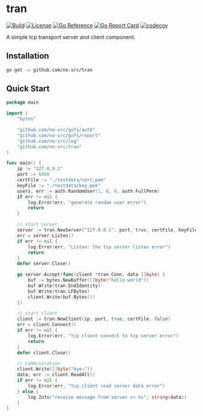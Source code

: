 # tran

[![Build](https://img.shields.io/github/actions/workflow/status/no-src/tran/go.yml?branch=main)](https://github.com/no-src/tran/actions)
[![License](https://img.shields.io/github/license/no-src/tran)](https://github.com/no-src/tran/blob/main/LICENSE)
[![Go Reference](https://pkg.go.dev/badge/github.com/no-src/tran.svg)](https://pkg.go.dev/github.com/no-src/tran)
[![Go Report Card](https://goreportcard.com/badge/github.com/no-src/tran)](https://goreportcard.com/report/github.com/no-src/tran)
[![codecov](https://codecov.io/gh/no-src/tran/branch/main/graph/badge.svg?token=cp1R37aqHt)](https://codecov.io/gh/no-src/tran)

A simple tcp transport server and client component.

## Installation

```bash
go get -u github.com/no-src/tran
```

## Quick Start

```go
package main

import (
	"bytes"

	"github.com/no-src/gofs/auth"
	"github.com/no-src/gofs/report"
	"github.com/no-src/log"
	"github.com/no-src/tran"
)

func main() {
	ip := "127.0.0.1"
	port := 6060
	certFile := "./testdata/cert.pem"
	keyFile := "./testdata/key.pem"
	users, err := auth.RandomUser(1, 8, 8, auth.FullPerm)
	if err != nil {
		log.Error(err, "generate random user error")
		return
	}

	// start server
	server := tran.NewServer("127.0.0.1", port, true, certFile, keyFile, users, report.NewReporter())
	err = server.Listen()
	if err != nil {
		log.Error(err, "Listen: the tcp server listen error")
		return
	}
	defer server.Close()

	go server.Accept(func(client *tran.Conn, data []byte) {
		buf := bytes.NewBuffer([]byte("hello world"))
		buf.Write(tran.EndIdentity)
		buf.Write(tran.LFBytes)
		client.Write(buf.Bytes())
	})

	// start client
	client := tran.NewClient(ip, port, true, certFile, false)
	err = client.Connect()
	if err != nil {
		log.Error(err, "tcp client connect to tcp server error")
		return
	}
	defer client.Close()

	// communication
	client.Write([]byte("bye~"))
	data, err := client.ReadAll()
	if err != nil {
		log.Error(err, "tcp client read server data error")
	} else {
		log.Info("receive message from server => %s", string(data))
	}
}
```
